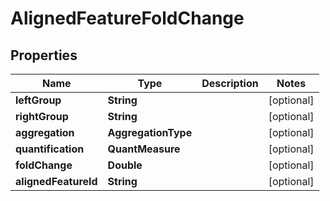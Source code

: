

# AlignedFeatureFoldChange


## Properties

| Name | Type | Description | Notes |
|------------ | ------------- | ------------- | -------------|
|**leftGroup** | **String** |  |  [optional] |
|**rightGroup** | **String** |  |  [optional] |
|**aggregation** | **AggregationType** |  |  [optional] |
|**quantification** | **QuantMeasure** |  |  [optional] |
|**foldChange** | **Double** |  |  [optional] |
|**alignedFeatureId** | **String** |  |  [optional] |



